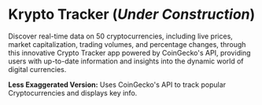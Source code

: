 # Krypto Tracker (*Under Construction*)

Discover real-time data on 50 cryptocurrencies, including live prices, market capitalization, trading volumes, and percentage changes, through this innovative Crypto Tracker app powered by CoinGecko's API, providing users with up-to-date information and insights into the dynamic world of digital currencies.

**Less Exaggerated Version:** Uses CoinGecko's API to track popular Cryptocurrencies and displays key info.
